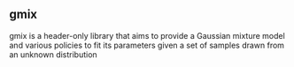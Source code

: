 ## gmix

gmix is a header-only library that aims to provide a Gaussian mixture model and various policies to fit its parameters given a set of samples drawn from an unknown distribution
